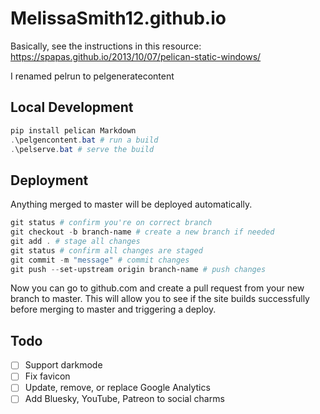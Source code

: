 # MelissaSmith12.github.io

Basically, see the instructions in this resource: https://spapas.github.io/2013/10/07/pelican-static-windows/

I renamed pelrun to pelgeneratecontent

## Local Development

```powershell
pip install pelican Markdown
.\pelgencontent.bat # run a build
.\pelserve.bat # serve the build
```

## Deployment

Anything merged to master will be deployed automatically.

```powershell
git status # confirm you're on correct branch
git checkout -b branch-name # create a new branch if needed
git add . # stage all changes
git status # confirm all changes are staged
git commit -m "message" # commit changes
git push --set-upstream origin branch-name # push changes
```

Now you can go to github.com and create a pull request from
your new branch to master. This will allow you to see if
the site builds successfully before merging to master and
triggering a deploy.

## Todo

- [ ] Support darkmode
- [ ] Fix favicon
- [ ] Update, remove, or replace Google Analytics
- [ ] Add Bluesky, YouTube, Patreon to social charms